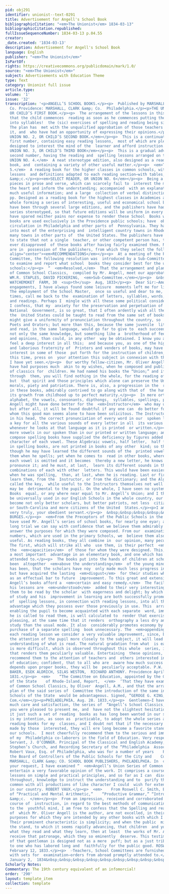 ```yaml
---
pid: obj291
identifier: unionist--text-0291
title: Advertisement for Angell's School Book
bibliographicCitation: "<em>The Unionist</em> 1834-03-13"
bibliographicCitation.republished: 
fullIssueSequenceNumber: 1834-03-13 p.04.55
creator: 
_date.created: '1834-03-13'
description: Advertisement for Angell's School Book
language: English
publisher: "<em>The Unionist</em>"
IsPartOf: 
rights: https://creativecommons.org/publicdomain/mark/1.0/
source: "<em>The Unionist</em>"
subject: Advertisements with Education Theme
type: Text
category: Unionist full issue
article.type: 
volume: '1'
issue: '32'
transcription: '<p>ANGELL’S SCHOOL BOOKS.</p><p>  Published by MARSHALL, BROWN, &amp;
  Co. Providence: MARSHALL, CLARK &amp; Co.  Philadelphia.</p><p>THE UNION NO. 1,
  OR CHILD’S FIRST BOOK.</p><p>  The arrangement of the lessons in this book is such
  that the child commences  reading as soon as he commences putting the letters together
  into syllables!  the (sic) exercises of spelling and reading being simultaneous.
  The plan has  met with the unqualified approbation of those teachers who have used
  it, and  who have had an opportunity of expressing their opinions.</p><p><em>THE
  UNION NO. 2, OR CHILD’S SECOND BOOK.</em></p><p>  This is a continuation of the
  first number, containing easy reading lessons,  most of which are pleasing stories,
  designed to interest the mind of the  learner and afford instruction.</p><p><em>THE
  UNION NO. 3, OR CHILD’S THIRD BOOK</em></p><p>  This is a gradual advance from the
  second number, having the reading and  spelling lessons arranged on the same plan.</p><p>  <em>THE
  UNION NO. 4.</em>  A neat stereotype edition, also designed as a reading and spelling
  book, and  containing a variety of other useful matter.</p><p>  <em>THE UNION NO.
  5.</em>  A reading book for the higher classes in common schools, with spelling
  lessons  and definitions adapted to each reading section—with tables, mental  arithmetic,
  &amp;c.</p><p><em>SELECT READER, OR UNION NO. 6</em></p><p>  Being a selection of
  pieces in prose and verse, which can scarcely fail to  interest the mind, improve
  the heart and inform the understanding; accompanied  with an explanatory Key, containing
  much useful information; and a large  collection of verbal distinctions with illustrations.</p><p>  500
  pp. Designed as a reading book for the highest classes in Academies and  Schools.</p><p>  The
  whole forming a series of interesting, useful and economical school books.</p><p>  They
  have been through several large editions, and the publishers have had the  whole
  series stereotyped, so that future editions will be uniform in every  respect. They
  have spared neither pains nor expense to render these School  Books worthy of attention.</p><p>  These
  books are used exclusively in the Providence public schools; have  obtained an extensive
  circulation in Philadelphia and other parts of  Pennsylvania. They have been introduced
  into most of the enterprising and  intelligent country towns in Rhode-Island, and
  many towns in other parts of  the United States. The publishers have the pleasure
  to state that not a single  teacher, or other competent person has, to their knowledge,
  ever disapproved  of these books after having fairly examined them. Numerous testimonials
  are in  possession of the publishers, from which they select the following.</p><p
  align="center"><em>RECOMMENDATIONS</em></p><p>  At a meeting of the Providence School
  Committee, the following resolution was  introduced by a Sub-Committee, appointed
  to examine and report what school  books they consider best for the use of the public
  schools:</p><p>  “  <em>Resolved,</em>  That the arrangement and plan of the series
  of Common School Classics,  compiled by Mr. Angell, meet our approbation.”</p><p>  Signed,
  WM.R. STAPLES, DAVID PICKERING,  <em>Sub-Committee.</em></p><p>  &nbsp;&nbsp;&nbsp;&nbsp;&nbsp;&nbsp;&nbsp;&nbsp;&nbsp;&nbsp;&nbsp;
  WATCHEMOKET  FARM, 30  <sup>th</sup>  Aug, 1833</p><p>  Dear Sir:—Among my political
  engagements, I have always found some leisure  moments left me for literary amusement.
  The employment of the School Master,  once so useful and dear to me, does now, at
  times, call me back to the  examination of letters, syllables, words, spellings
  and readings. Perhaps I  mingle with all these some political considerations; for
  I confess, that my  anxiety for the preservation and perpetuation of our Union and
  National  Government, is so great, that I often ardently wish all the children in
  the  United States could be taught to read from the same set of books. Not because  this
  might give a uniformity of pronunciation throughout the country, so  desirable to
  Poets and Orators; but more than this, because the same juvenile  literature studied
  and read, in the same language, would go far to give to  each succeeding generation
  not only the same knowledge, but something like a  brotherhood of feelings, sentiments,
  and opinions, than could, in any other  way be obtained. I know you as a citizen,
  feel a deep interest in all this;  and because you, as one of the highly useful
  and laborious fraternity of  Printers and venders of books, may have a peculiar
  interest in some of those  put forth for the instruction of children, I shall, at
  this time, press on  your attention this subject in connexion with the best which
  I have yet seen.</p><p>  Our worthy fellow-citizen, Mr. Oliver Angell, seems to
  have had purposes much  akin to my wishes, when he composed and published his system
  of classics for  children. He had named his books the “Union;” and if you look quite
  through  them, you will find nothing in the whole, for the reading of children,
  but  that spirit and those principles which alone can preserve the Union, the  purest
  morals, piety and patriotism. There is, also, a progression in the  readings found
  in these books, admirably contrived to go along with that of  the human mind in
  its growth from childhood up to perfect maturity.</p><p>  In mere orthography, the
  alphabet, the vowels, consonants, dipthongs,  syllables, spellings, perhaps Mr.
  Angell might have done better for the  <em>Instructor</em>  who may use his books;
  but after all, it will be found doubtful if any one can  do better for the  <em>Pupil</em>  for
  whom this good man seems alone to have been solicitous. The Instructor  should carry
  in his head, the correct pronunciation of every word in our  spoken language, and
  a key for all the various sounds of every letter in all  its various combinations
  whenever he looks at that language as it is printed  or written.</p><p>  We have
  more vowels in our spoken than in our printed or written language; and  those who
  compose spelling books have supplied the deficiency by figures added  to the printed
  character of each vowel. These Algebraic vowels, half letter,  half figure, used
  in spelling books, are not printed in books of any other  kind; so that a child,
  though he may have learned the different sounds of the  printed vowels and can pronounce
  them when he spells; yet when he comes to  read in other books, where one half of
  each vowel is omitted and it becomes  thereby a new letter, he knows not how to
  pronounce it; and he must, at last,  learn its different sounds in the different
  combinations of each with other  letters. This would have been easier done, at first,
  when he was spelling,  than, at last, when he is reading. Last or first, he must
  learn them, from the  Instructor, or from the dictionary; and the Algebraic vowels,
  called the key,  while useful to the Instructors themselves not well instructed,
  may be  detrimental to the pupil. On the whole, I have seen no system of School
  Books  equal, or any where near equal to Mr. Angell’s Union; and I think if they  could
  be universally used in our English Schools in the whole country, our  children would
  become not only better scholars, but better patriots, not less  citizens of Rhode-Island,
  or South-Carolina and more citizens of the United  States.</p><p>I am dear Sir,
  very truly, your obedient servant.</p><p>  &nbsp;&nbsp;&nbsp;&nbsp;&nbsp;&nbsp;&nbsp;&nbsp;&nbsp;&nbsp;&nbsp;&nbsp;&nbsp;&nbsp;&nbsp;&nbsp;&nbsp;&nbsp;&nbsp;&nbsp;&nbsp;&nbsp;&nbsp;&nbsp;&nbsp;&nbsp;&nbsp;&nbsp;&nbsp;&nbsp;&nbsp;&nbsp;&nbsp;&nbsp;&nbsp;  TRISTAM
  BURGES.</p><p>  <em>From the Preceptors of the Public Schools in the City of Providence</em></p><p>  We
  have used Mr. Angell’s series of school books, for nearly one eyar; and  from this
  long trial we can say with confidence that we believe them admirably  suited to
  answer the purposes for which they were composed. From our  examination of the inferior
  numbers, which are used in the primary Schools, we  believe them also to be no less
  useful. As reading books, they all combine in  our opinion, many peculiar excellencies.
  The first, which will strike all who  use them, is their perfect  <em>adaptation</em>  to
  the  <em>capacities</em>  of those for whom they were designed. This, we consider
  a most important  advantage in an elementary book, and one which has not been heretofore  sufficiently
  attended to.</p><p>  The books put into the hands of children at school have generally
  been  altogether  <em>above the understanding</em>  of the young mind; and the consequence
  has been, that the scholars have noy  only made much less progress in a given time,
  but have acquired the lasting  <em>disgust</em>  for their studies which has operated
  as an effectual bar to future  improvement. To this great and extensive evil, Mr.
  Angell’s books afford a  <em>certain and easy remedy.</em>  The facility with which
  his lessons are  <em>understood</em>  added to their very interesting nature, causes
  them to be read by the scholar  with eagerness and delight; by which means his love
  of study and his  improvement in learning are both successfully promoted. The introduction
  of  spelling lessons, in connection with reading lessons, into all the books, is  an
  advantage which they possess over those previously in use. This  arrangement, by
  enabling the pupil to become acquainted with each separate  word, immediately before
  he is called to read them, is well calculated to  render that exercise correct and
  pleasing, at the same time that it renders  orthography a less dry and uninteresting
  study than the usual mode. It also  considerably promotes economy by rendering the
  purchase of a separate spelling  book unnecessary. The  <em>appending of questions</em>  to
  each reading lesson we consider a very valuable improvement, since, by  calling
  the attention of the pupil more closely to the subject, it will lead  him to a better
  understanding of what is read. The natural gradation from what  is easy, to what
  is more difficult, which is observed throughout this whole  series, is a circumstance
  that renders them peculiarly valuable. Entertaining  these opinions, we cheerfully
  recommend them to the attention of teachers and  others interested in the cause
  of education; confident, that to all who are  aware how much success in teaching
  depends upon proper books, they will be  peculiarly acceptable. P.W. FERRIS, E.W.
  BAKER, ESEK ALDRICH, SILAS WESTON,  RICHARD ANTHONY. Providence April 14  <sup>th</sup>  ,
  1831.</p><p>  <em>    “The Committee on Education, appointed by the General Assembly
  of the State    of Rhode-Island, Report,  </em>  ‘That they have examined the series
  of Common School Classics, by Oliver  Angell, A.M., and that the arrangement and
  plan of the said series of  Committee the introduction of the same into the Public
  Schools of the State  would be advantageous. Signed, “GEROGE G. KING,  <em>For the
  Com.</em></p><p>PHILADELPHIA, Aug. 28. 1833.</p><p>  Gentlemen—I have examined with
  much care and satisfaction, the series of  “Angell’s School Classics,” with which
  you were pleased to present me, and  have not the slightest hesitation to pronounce
  it just such a set of reading  books as has long been wanted in our schools. It
  is my intention, as soon as  practicable, to adopt the whole series as standard
  reading books for my  classes, and I doubt not that if the necessary exertions be
  made by those  interested, they will ere long become a favorite standard in all
  our schools.  I most cheerfully recommend them to the serious and immediate attention
  of my  Philadelphia co-laborers in the field of Education. Very respectfully—Your  ob’t
  Servant, J. O’CONNER. Principal of the Classical and English Academy,  rear of St.
  Stephen’s Church, and Recording Secretary of the “Philadelphia  Association of Teachers.”</p><p>  <em>    From
  Robert Vaux, Esq. of Philadelphia, who was for a number of years    President of
  the Board of Controllers of the Public Schools for the City and    County of Philadelphia.  </em></p><p>  TO
  MARSHALL, CLARK &amp; CO. SCHOOL BOOK PUBLISHERS, PHILADELPHIA. In  compliance with
  your request, I have examined “  <em>Angell’s Union Series of Common School Classics,”</em>  and
  entertain a very favorable opinion of the work. It comprises a course of  elementary
  lessons on simple and practical principles, and so far as I can  discover, imparts
  throughout, knowledge to instruct the understanding and to  purify the heart. In
  common with all productions of like character I could  wish for extensive circulation
  in our country. ROBERT VAUX.</p><p>  <em>    From Roswell C. Smith, Esq. Author
  of “Practical and Mental Arithmetic,”    “Productive Grammar,” “Introductory Arithmetic,”
  &amp;c.  </em></p><p>  From an impression, received and corroborated by a long continued
  course of  instruction, in regard to the best methods of communicating knowledge
  to the  youthful mind, I am free to confess that the Spelling and reading Books,
  of  which Mr. Oliver Angell is the author, are not excelled, in their adaption to  the
  purposes for which they are intended by any other books with which I am  acquainted.
  Their prominent characteristic is simplicity; and when the public  mind has taken
  the stand, to which it seems rapidly advancing, that children  and youth must understand
  what they read and what they learn, then at least  the works of Mr. Angell will
  receive that patronage, which they so eminently  deserve. This testimony in favor
  of that gentleman is designed not as a mere  puff; but as a just tribute of praise
  to one who has labored long and  faithfully for the public good. ROSWELL C. SMITH.</p><p>Hampton,
  February 12, 1833.</p><p>  ☞Teachers, School Committees are furnished gratuitously
  with sets for  examination—orders from abroad promptly attended to.</p><p>  Providence,
  January 2,  1834&nbsp;&nbsp;&nbsp;&nbsp;&nbsp;&nbsp;&nbsp;&nbsp;&nbsp;&nbsp;&nbsp;&nbsp;&nbsp;&nbsp;&nbsp;&nbsp;&nbsp;&nbsp;&nbsp;&nbsp;&nbsp;&nbsp;&nbsp;&nbsp;&nbsp;&nbsp;&nbsp;&nbsp;&nbsp;&nbsp;&nbsp;&nbsp;&nbsp;&nbsp;&nbsp;&nbsp;&nbsp;&nbsp;&nbsp;&nbsp;&nbsp;&nbsp;&nbsp;&nbsp;&nbsp;&nbsp;&nbsp;&nbsp;&nbsp;  2</p>'
Scholarly Notes: 
Commentary: The 19th century equivalent of an infomorcial!
order: '290'
layout: template_item
collection: template
---
```

